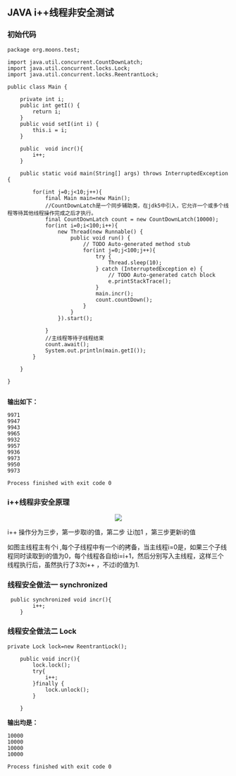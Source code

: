 ## JAVA i++线程非安全测试

### 初始代码

```
package org.moons.test;

import java.util.concurrent.CountDownLatch;
import java.util.concurrent.locks.Lock;
import java.util.concurrent.locks.ReentrantLock;

public class Main {

    private int i;
    public int getI() {
        return i;
    }
    public void setI(int i) {
        this.i = i;
    }
    
    public  void incr(){
        i++;
    }
    
    public static void main(String[] args) throws InterruptedException {

        for(int j=0;j<10;j++){
            final Main main=new Main();
            //CountDownLatch是一个同步辅助类，在jdk5中引入，它允许一个或多个线程等待其他线程操作完成之后才执行。
            final CountDownLatch count = new CountDownLatch(10000);
            for(int i=0;i<100;i++){
                new Thread(new Runnable() {
                    public void run() {
                        // TODO Auto-generated method stub
                        for(int j=0;j<100;j++){
                            try {
                                Thread.sleep(10);
                            } catch (InterruptedException e) {
                                // TODO Auto-generated catch block
                                e.printStackTrace();
                            }
                            main.incr();
                            count.countDown();
                        }
                    }
                }).start();

            }
            //主线程等待子线程结束
            count.await();
            System.out.println(main.getI());
        }

    }

}


```

**输出如下：**

```
9971
9947
9943
9965
9932
9957
9936
9973
9950
9973

Process finished with exit code 0
```

### i++线程非安全原理

<div align="center">
<img src="https://github.com/ZP-AlwaysWin/Java-Learn/blob/master/java%E5%AD%A6%E4%B9%A0%E7%AC%94%E8%AE%B0/Java%E5%AD%A6%E4%B9%A0%E5%9B%BE%E7%89%87/java%20i%2B%2B%E9%9D%9E%E5%AE%89%E5%85%A8.png" />
</div>

i++ 操作分为三步，第一步取i的值，第二步 让i加1 ，第三步更新i的值

如图主线程主有个i ,每个子线程中有一个i的拷备，当主线程i=0是，如果三个子线程同时读取到i的值为0，每个线程各自给i=i+1，然后分别写入主线程，这样三个线程执行后，虽然执行了3次i++ ，不过i的值为1.

### 线程安全做法一 synchronized

```
 public synchronized void incr(){
        i++;
    }
```

### 线程安全做法二 Lock

```
private Lock lock=new ReentrantLock();
    
    public void incr(){
        lock.lock();
        try{
            i++;
        }finally {
            lock.unlock();
        }
        
    }
```

**输出均是：**

```
10000
10000
10000
10000

Process finished with exit code 0
```
